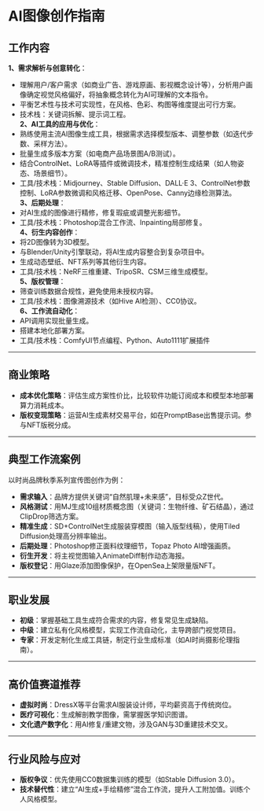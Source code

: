 # AI图像创作指南
## 工作内容
**1、需求解析与创意转化**：  
- 理解用户/客户需求（如商业广告、游戏原画、影视概念设计等），分析用户画像确定视觉风格偏好，将抽象概念转化为AI可理解的文本指令。  
- 平衡艺术性与技术可实现性，在风格、色彩、构图等维度提出可行方案。  
- 技术栈：关键词拆解、提示词工程。  
**2、AI工具的应用与优化**：  
- 熟练使用主流AI图像生成工具，根据需求选择模型版本、调整参数（如迭代步数、采样方法）。  
- 批量生成多版本方案（如电商产品场景图A/B测试）。  
- 结合ControlNet、LoRA等插件或微调技术，精准控制生成结果（如人物姿态、场景细节）。  
- 工具/技术栈：Midjourney、Stable Diffusion、DALL·E 3、ControlNet参数控制、LoRA参数微调和风格迁移、OpenPose、Canny边缘检测算法。  
**3、后期处理**：  
- 对AI生成的图像进行精修，修复瑕疵或调整光影细节。  
- 工具/技术栈：Photoshop混合工作流、Inpainting局部修复。  
**4、衍生内容创作**：  
- 将2D图像转为3D模型。  
- 与Blender/Unity引擎联动，将AI生成内容整合到复杂项目中。  
- 生成动态壁纸、NFT系列等其他衍生内容。  
- 工具/技术栈：NeRF三维重建、TripoSR、CSM三维生成模型。  
**5、版权管理**：  
- 筛查训练数据合规性，避免使用未授权内容。  
- 工具/技术栈：图像溯源技术（如Hive AI检测）、CC0协议。  
**6、工作流自动化**：  
- API调用实现批量生成。  
- 搭建本地化部署方案。  
- 工具/技术栈：ComfyUI节点编程、Python、Auto1111扩展插件  
---
## 商业策略
- **成本优化策略**：评估生成方案性价比，比较软件功能订阅成本和模型本地部署算力消耗成本。
- **版权变现策略**：运营AI生成素材交易平台，如在PromptBase出售提示词。参与NFT版税分成。
---
## 典型工作流案例
以时尚品牌秋季系列宣传图创作为例：
- **需求输入**：品牌方提供关键词“自然肌理+未来感”，目标受众Z世代。  
- **风格测试**：用MJ生成10组材质概念图（关键词：生物纤维、矿石结晶），通过ClipDrop筛选方案。
- **精准生成**：SD+ControlNet生成服装穿模图（输入版型线稿），使用Tiled Diffusion处理高分辨率输出。
- **后期处理**：Photoshop修正面料纹理细节，Topaz Photo AI增强画质。
- **衍生开发**：将主视觉图输入AnimateDiff制作动态海报。
- **版权登记**：用Glaze添加图像保护，在OpenSea上架限量版NFT。
---
## 职业发展
- **初级**：掌握基础工具生成符合需求的内容，修复常见生成缺陷。
- **中级**：建立私有化风格模型，实现工作流自动化，主导跨部门视觉项目。
- **专家**：开发定制化生成工具链，制定行业生成标准（如AI时尚摄影伦理指南）。
---
## 高价值赛道推荐
- **虚拟时尚**：DressX等平台需求AI服装设计师，平均薪资高于传统岗位。
- **医疗可视化**：生成解剖教学图像，需掌握医学知识图谱。
- **文化遗产数字化**：用AI修复/重建文物，涉及GAN与3D重建技术交叉。
---
## 行业风险与应对
- **版权争议**：优先使用CC0数据集训练的模型（如Stable Diffusion 3.0）。
- **技术替代性**：建立“AI生成+手绘精修”混合工作流，提升人工附加值。训练个人风格模型。
